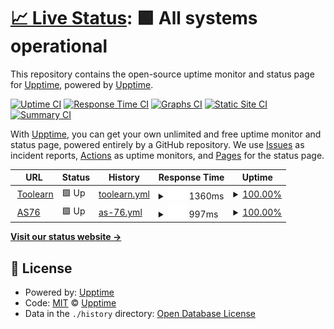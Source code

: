 # [📈 Live Status](https://upptime.github.io/upptime): <!--live status--> **🟩 All systems operational**

This repository contains the open-source uptime monitor and status page for [Upptime](https://upptime.js.org), powered by [Upptime](https://github.com/upptime/upptime).

[![Uptime CI](https://github.com/EmbDclic/upptime/workflows/Uptime%20CI/badge.svg)](https://github.com/upptime/upptime/actions?query=workflow%3A%22Uptime+CI%22)
[![Response Time CI](https://github.com/EmbDclic/upptime/workflows/Response%20Time%20CI/badge.svg)](https://github.com/upptime/upptime/actions?query=workflow%3A%22Response+Time+CI%22)
[![Graphs CI](https://github.com/EmbDclic/upptime/workflows/Graphs%20CI/badge.svg)](https://github.com/upptime/upptime/actions?query=workflow%3A%22Graphs+CI%22)
[![Static Site CI](https://github.com/EmbDclic/upptime/workflows/Static%20Site%20CI/badge.svg)](https://github.com/upptime/upptime/actions?query=workflow%3A%22Static+Site+CI%22)
[![Summary CI](https://github.com/EmbDclic/upptime/workflows/Summary%20CI/badge.svg)](https://github.com/upptime/upptime/actions?query=workflow%3A%22Summary+CI%22)

With [Upptime](https://upptime.js.org), you can get your own unlimited and free uptime monitor and status page, powered entirely by a GitHub repository. We use [Issues](https://github.com/upptime/upptime/issues) as incident reports, [Actions](https://github.com/upptime/upptime/actions) as uptime monitors, and [Pages](https://upptime.github.io/upptime) for the status page.

<!--start: status pages-->
<!-- This summary is generated by Upptime (https://github.com/upptime/upptime) -->
<!-- Do not edit this manually, your changes will be overwritten -->
<!-- prettier-ignore -->
| URL | Status | History | Response Time | Uptime |
| --- | ------ | ------- | ------------- | ------ |
| <img alt="" src="https://favicons.githubusercontent.com/www.toolearn.fr" height="13"> [Toolearn](https://www.toolearn.fr) | 🟩 Up | [toolearn.yml](https://github.com/EmbDclic/upptime/commits/HEAD/history/toolearn.yml) | <details><summary><img alt="Response time graph" src="./graphs/toolearn/response-time-week.png" height="20"> 1360ms</summary><br><a href="https://EmbDclic.github.io/upptime/history/toolearn"><img alt="Response time 1360" src="https://img.shields.io/endpoint?url=https%3A%2F%2Fraw.githubusercontent.com%2FEmbDclic%2Fupptime%2FHEAD%2Fapi%2Ftoolearn%2Fresponse-time.json"></a><br><a href="https://EmbDclic.github.io/upptime/history/toolearn"><img alt="24-hour response time 1360" src="https://img.shields.io/endpoint?url=https%3A%2F%2Fraw.githubusercontent.com%2FEmbDclic%2Fupptime%2FHEAD%2Fapi%2Ftoolearn%2Fresponse-time-day.json"></a><br><a href="https://EmbDclic.github.io/upptime/history/toolearn"><img alt="7-day response time 1360" src="https://img.shields.io/endpoint?url=https%3A%2F%2Fraw.githubusercontent.com%2FEmbDclic%2Fupptime%2FHEAD%2Fapi%2Ftoolearn%2Fresponse-time-week.json"></a><br><a href="https://EmbDclic.github.io/upptime/history/toolearn"><img alt="30-day response time 1360" src="https://img.shields.io/endpoint?url=https%3A%2F%2Fraw.githubusercontent.com%2FEmbDclic%2Fupptime%2FHEAD%2Fapi%2Ftoolearn%2Fresponse-time-month.json"></a><br><a href="https://EmbDclic.github.io/upptime/history/toolearn"><img alt="1-year response time 1360" src="https://img.shields.io/endpoint?url=https%3A%2F%2Fraw.githubusercontent.com%2FEmbDclic%2Fupptime%2FHEAD%2Fapi%2Ftoolearn%2Fresponse-time-year.json"></a></details> | <details><summary><a href="https://EmbDclic.github.io/upptime/history/toolearn">100.00%</a></summary><a href="https://EmbDclic.github.io/upptime/history/toolearn"><img alt="All-time uptime 100.00%" src="https://img.shields.io/endpoint?url=https%3A%2F%2Fraw.githubusercontent.com%2FEmbDclic%2Fupptime%2FHEAD%2Fapi%2Ftoolearn%2Fuptime.json"></a><br><a href="https://EmbDclic.github.io/upptime/history/toolearn"><img alt="24-hour uptime 100.00%" src="https://img.shields.io/endpoint?url=https%3A%2F%2Fraw.githubusercontent.com%2FEmbDclic%2Fupptime%2FHEAD%2Fapi%2Ftoolearn%2Fuptime-day.json"></a><br><a href="https://EmbDclic.github.io/upptime/history/toolearn"><img alt="7-day uptime 100.00%" src="https://img.shields.io/endpoint?url=https%3A%2F%2Fraw.githubusercontent.com%2FEmbDclic%2Fupptime%2FHEAD%2Fapi%2Ftoolearn%2Fuptime-week.json"></a><br><a href="https://EmbDclic.github.io/upptime/history/toolearn"><img alt="30-day uptime 100.00%" src="https://img.shields.io/endpoint?url=https%3A%2F%2Fraw.githubusercontent.com%2FEmbDclic%2Fupptime%2FHEAD%2Fapi%2Ftoolearn%2Fuptime-month.json"></a><br><a href="https://EmbDclic.github.io/upptime/history/toolearn"><img alt="1-year uptime 100.00%" src="https://img.shields.io/endpoint?url=https%3A%2F%2Fraw.githubusercontent.com%2FEmbDclic%2Fupptime%2FHEAD%2Fapi%2Ftoolearn%2Fuptime-year.json"></a></details>
| <img alt="" src="https://favicons.githubusercontent.com/www.accueilsecurite76.fr" height="13"> [AS76](https://www.accueilsecurite76.fr) | 🟩 Up | [as-76.yml](https://github.com/EmbDclic/upptime/commits/HEAD/history/as-76.yml) | <details><summary><img alt="Response time graph" src="./graphs/as-76/response-time-week.png" height="20"> 997ms</summary><br><a href="https://EmbDclic.github.io/upptime/history/as-76"><img alt="Response time 997" src="https://img.shields.io/endpoint?url=https%3A%2F%2Fraw.githubusercontent.com%2FEmbDclic%2Fupptime%2FHEAD%2Fapi%2Fas-76%2Fresponse-time.json"></a><br><a href="https://EmbDclic.github.io/upptime/history/as-76"><img alt="24-hour response time 997" src="https://img.shields.io/endpoint?url=https%3A%2F%2Fraw.githubusercontent.com%2FEmbDclic%2Fupptime%2FHEAD%2Fapi%2Fas-76%2Fresponse-time-day.json"></a><br><a href="https://EmbDclic.github.io/upptime/history/as-76"><img alt="7-day response time 997" src="https://img.shields.io/endpoint?url=https%3A%2F%2Fraw.githubusercontent.com%2FEmbDclic%2Fupptime%2FHEAD%2Fapi%2Fas-76%2Fresponse-time-week.json"></a><br><a href="https://EmbDclic.github.io/upptime/history/as-76"><img alt="30-day response time 997" src="https://img.shields.io/endpoint?url=https%3A%2F%2Fraw.githubusercontent.com%2FEmbDclic%2Fupptime%2FHEAD%2Fapi%2Fas-76%2Fresponse-time-month.json"></a><br><a href="https://EmbDclic.github.io/upptime/history/as-76"><img alt="1-year response time 997" src="https://img.shields.io/endpoint?url=https%3A%2F%2Fraw.githubusercontent.com%2FEmbDclic%2Fupptime%2FHEAD%2Fapi%2Fas-76%2Fresponse-time-year.json"></a></details> | <details><summary><a href="https://EmbDclic.github.io/upptime/history/as-76">100.00%</a></summary><a href="https://EmbDclic.github.io/upptime/history/as-76"><img alt="All-time uptime 100.00%" src="https://img.shields.io/endpoint?url=https%3A%2F%2Fraw.githubusercontent.com%2FEmbDclic%2Fupptime%2FHEAD%2Fapi%2Fas-76%2Fuptime.json"></a><br><a href="https://EmbDclic.github.io/upptime/history/as-76"><img alt="24-hour uptime 100.00%" src="https://img.shields.io/endpoint?url=https%3A%2F%2Fraw.githubusercontent.com%2FEmbDclic%2Fupptime%2FHEAD%2Fapi%2Fas-76%2Fuptime-day.json"></a><br><a href="https://EmbDclic.github.io/upptime/history/as-76"><img alt="7-day uptime 100.00%" src="https://img.shields.io/endpoint?url=https%3A%2F%2Fraw.githubusercontent.com%2FEmbDclic%2Fupptime%2FHEAD%2Fapi%2Fas-76%2Fuptime-week.json"></a><br><a href="https://EmbDclic.github.io/upptime/history/as-76"><img alt="30-day uptime 100.00%" src="https://img.shields.io/endpoint?url=https%3A%2F%2Fraw.githubusercontent.com%2FEmbDclic%2Fupptime%2FHEAD%2Fapi%2Fas-76%2Fuptime-month.json"></a><br><a href="https://EmbDclic.github.io/upptime/history/as-76"><img alt="1-year uptime 100.00%" src="https://img.shields.io/endpoint?url=https%3A%2F%2Fraw.githubusercontent.com%2FEmbDclic%2Fupptime%2FHEAD%2Fapi%2Fas-76%2Fuptime-year.json"></a></details>

<!--end: status pages-->

[**Visit our status website →**](https://upptime.github.io/upptime)

## 📄 License

- Powered by: [Upptime](https://github.com/upptime/upptime)
- Code: [MIT](./LICENSE) © [Upptime](https://upptime.js.org)
- Data in the `./history` directory: [Open Database License](https://opendatacommons.org/licenses/odbl/1-0/)
